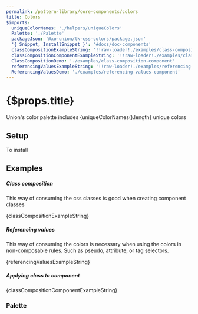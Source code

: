 ```yaml
---
permalink: /pattern-library/core-components/colors
title: Colors
$imports:
  uniqueColorNames: './helpers/uniqueColors'
  Palette: './Palette'
  packageJson: '@xo-union/tk-css-colors/package.json'
  '{ Snippet, InstallSnippet }': '#docs/doc-components'
  classCompositionExampleString: '!!raw-loader!./examples/class-composition.css'
  classCompositionComponentExampleString: '!!raw-loader!./examples/class-composition-component'
  ClassCompositionDemo: './examples/class-composition-component'
  referencingValuesExampleString: '!!raw-loader!./examples/referencing-values.css'
  ReferencingValuesDemo: './examples/referencing-values-component'
---
```


<h1>{$props.title}</h1>

<p>Union's color palette includes {uniqueColorNames().length} unique colors</p>

## Setup

To install
<InstallSnippet packageJson={packageJson} />

## Examples

##### Class composition

This way of consuming the css classes is good when creating component classes

<Snippet lang="css">{classCompositionExampleString}</Snippet>
<ClassCompositionDemo />

##### Referencing values

This way of consuming the colors is necessary when using the colors in non-composable rules. Such as pseudo, attribute, or tag selectors.

<Snippet lang="css">{referencingValuesExampleString}</Snippet>
<ReferencingValuesDemo />

##### Applying class to component
<Snippet lang="javascript">{classCompositionComponentExampleString}</Snippet>

### Palette

<Palette />
